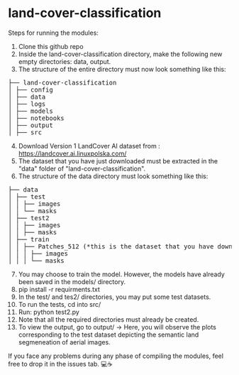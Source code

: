 # land-cover-classification
Steps for running the modules: 
1. Clone this github repo
2. Inside the land-cover-classification directory, make the following new empty directories: data, output.
3. The structure of the entire directory must now look something like this:
<pre>
├── land-cover-classification
│ ├── config
│ ├── data
│ ├── logs
│ ├── models
│ ├── notebooks
│ ├── output
│ ├── src
</pre>
4. Download Version 1 LandCover AI dataset from : https://landcover.ai.linuxpolska.com/
5. The dataset that you have just downloaded must be extracted in the "data" folder of "land-cover-classification".
6. The structure of the data directory must look something like this:
<pre>
├── data
│ ├── test
│ │ ├── images
│ │ └── masks
│ ├── test2
│ │ ├── images
│ │ ├── masks
│ ├── train
│ │ ├── Patches_512 (*this is the dataset that you have downloaded)
│ │ │ ├── images
│ │ │ └── masks
</pre>
7. You may choose to train the model. However, the models have already been saved in the models/ directory.
8. pip install -r requirments.txt
9. In the test/ and tes2/ directories, you may put some test datasets.
10. To run the tests, cd into src/
11. Run: python test2.py
12. Note that all the required directories must already be created.
13. To view the output, go to output/ -> Here, you will observe the plots corresponding to the test dataset depicting the semantic land segmeneation of aerial images.

If you face any problems during any phase of compiling the modules, feel free to drop it in the issues tab. 💻☕
